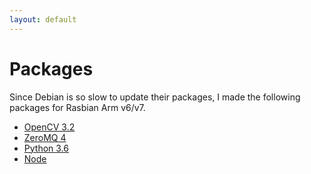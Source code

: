 ```yaml
---
layout: default
---
```


# Packages

Since Debian is so slow to update their packages, I made the following
packages for Rasbian Arm v6/v7.

- [OpenCV 3.2](../debian_packages/)
- [ZeroMQ 4](../debian_packages/)
- [Python 3.6](../debian_packages/)
- [Node](../debian_packages/)







